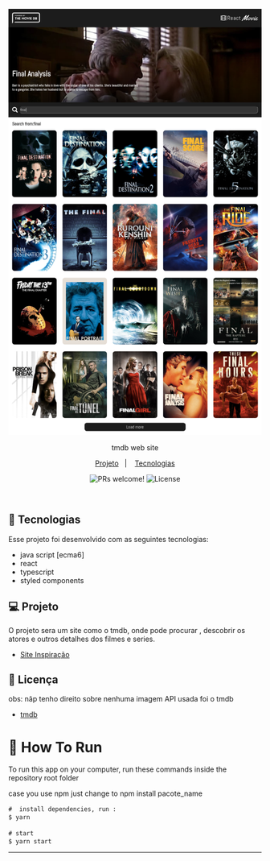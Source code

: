<p align="center">
  <img alt="" src="./home-tmdb.png" height-max='720px'>
</p>

<!-- <p>Link para visitar o site : 
<a href="https://netflix-clone-q8xyoc18a-dany679.vercel.app/" />Demo</a>
</p> -->
<p align='center'> tmdb web site<p/>

<p align="center">
  <a href="#-projeto">Projeto</a>&nbsp;&nbsp;&nbsp;|&nbsp;&nbsp;&nbsp;
   <a href="#-Tecnologias">Tecnologias</a>


<p align="center">
 <img src="https://img.shields.io/static/v1?label=PRs&message=welcome&color=49AA26&labelColor=000000" alt="PRs welcome!" />

  <img alt="License" src="https://img.shields.io/static/v1?label=license&message=No-licence&color=49AA26&labelColor=000000">
</p>

<br>



## 🚀 Tecnologias

Esse projeto foi desenvolvido com as seguintes tecnologias:

- java script [ecma6]
- react
- typescript
- styled components

## 💻 Projeto

O projeto sera um site como o tmdb, onde  pode procurar , descobrir os atores e outros detalhes dos filmes e series.

- [Site Inspiração](https://developers.themoviedb.org/)
## :memo: Licença




obs: nãp tenho direito sobre nenhuma imagem 
API usada foi o tmdb 

- [tmdb](https://developers.themoviedb.org/)

# :wrench: How To Run
To run this app on your computer, run these commands inside the repository root folder

case you use npm just change to npm install pacote_name
```shell
#  install dependencies, run :
$ yarn

# start 
$ yarn start

```



---
